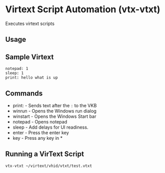 # Virtext Script Automation (vtx-vtxt)
Executes virtext scripts 

## Usage

## Sample Virtext
```plainext
notepad: 1
sleep: 1
print: hello what is up
```

## Commands
- print: - Sends text after the `:` to the VKB  
- winrun - Opens the Windows run dialog
- winstart - Opens the Windows Start bar
- notepad - Opens notepad
- sleep - Add delays for UI readiness.
- enter - Press the enter key
- key - Press any key in *


## Running a VirText Script

```bash
vtx-vtxt ~/virtext/vhid/vtxt/test.vtxt
```